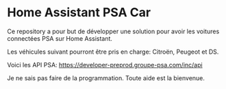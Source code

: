 # Home Assistant PSA Car
Ce repository a pour but de développer une solution pour avoir les voitures connectées PSA sur Home Assistant.

Les véhicules suivant pourront être pris en charge: Citroën, Peugeot et DS.

Voici les API PSA: https://developer-preprod.groupe-psa.com/inc/api

Je ne sais pas faire de la programmation. Toute aide est la bienvenue.
